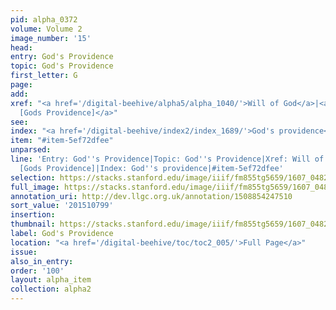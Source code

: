 ```yaml
---
pid: alpha_0372
volume: Volume 2
image_number: '15'
head:
entry: God's Providence
topic: God's Providence
first_letter: G
page:
add:
xref: "<a href='/digital-beehive/alpha5/alpha_1040/'>Will of God</a>|<a href='/digital-beehive/num1/num_0242/'>227
  [Gods Providence]</a>"
see:
index: "<a href='/digital-beehive/index2/index_1689/'>God's providence</a>"
item: "#item-5ef72dfee"
unparsed:
line: 'Entry: God''s Providence|Topic: God''s Providence|Xref: Will of God|Xref: 227
  [Gods Providence]|Index: God''s providence|#item-5ef72dfee'
selection: https://stacks.stanford.edu/image/iiif/fm855tg5659/1607_0482/337,799,3088,391/full/0/default.jpg
full_image: https://stacks.stanford.edu/image/iiif/fm855tg5659/1607_0482/full/full/0/default.jpg
annotation_uri: http://dev.llgc.org.uk/annotation/1508854247510
sort_value: '201510799'
insertion:
thumbnail: https://stacks.stanford.edu/image/iiif/fm855tg5659/1607_0482/337,799,600,180/250,/0/default.jpg
label: God's Providence
location: "<a href='/digital-beehive/toc/toc2_005/'>Full Page</a>"
issue:
also_in_entry:
order: '100'
layout: alpha_item
collection: alpha2
---
```

